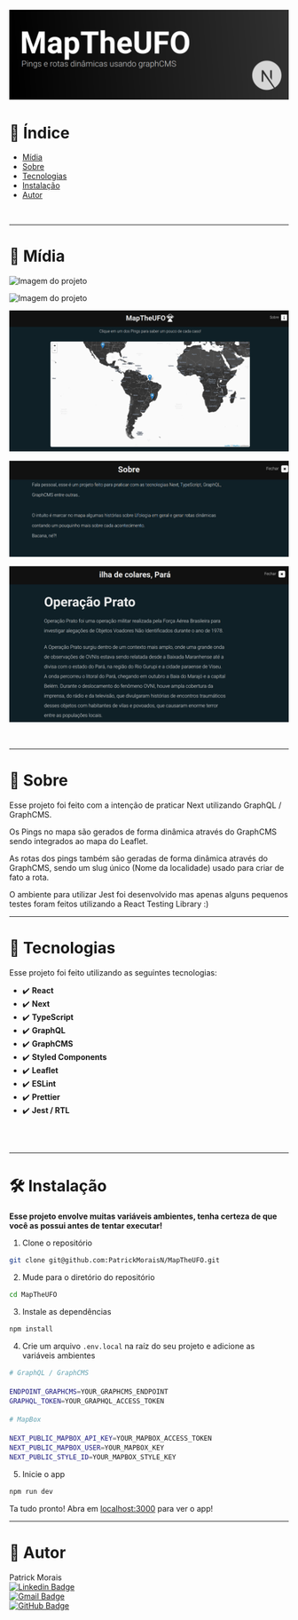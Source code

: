 ![banner](src/assets/mapbanner.png)
<br />

# :pushpin: Índice
- [Mídia](#camera_flash-mídia)
- [Sobre](#monocle_face-sobre)
- [Tecnologias](#rocket-tecnologias)
- [Instalação](#hammer_and_wrench-instalação)
- [Autor](#closed_book-autor)
<br />

---

# :camera_flash: Mídia

![Imagem do projeto](src/assets/maptheufo.gif)

![Imagem do projeto](src/assets/maptheufo2.gif)

![Imagem do projeto](src/assets/maptheufo1.png)

![Imagem do projeto](src/assets/maptheufo2.png)

![Imagem do projeto](src/assets/maptheufo3.png)



<br />

---
# :monocle_face: Sobre
Esse projeto foi feito com a intenção de praticar Next utilizando GraphQL / GraphCMS.

Os Pings no mapa são gerados de forma dinâmica através do GraphCMS sendo integrados ao mapa do Leaflet.

As rotas dos pings também são geradas de forma dinâmica através do GraphCMS, sendo um slug único (Nome da localidade) usado para criar de fato a rota.

O ambiente para utilizar Jest foi desenvolvido mas apenas alguns pequenos testes foram feitos utilizando a React Testing Library :)
<br />

---

# :rocket: Tecnologias
Esse projeto foi feito utilizando as seguintes tecnologias: <br>
- :heavy_check_mark: **React**
- :heavy_check_mark: **Next**
- :heavy_check_mark: **TypeScript**
- :heavy_check_mark: **GraphQL**
- :heavy_check_mark: **GraphCMS**
- :heavy_check_mark: **Styled Components**
- :heavy_check_mark: **Leaflet**
- :heavy_check_mark: **ESLint**
- :heavy_check_mark: **Prettier**
- :heavy_check_mark: **Jest / RTL**
<br><br>
<br />

---

# :hammer_and_wrench: Instalação
**Esse projeto envolve muitas variáveis ambientes, tenha certeza de que você as possui antes de tentar executar!**

1. Clone o repositório

```bash
git clone git@github.com:PatrickMoraisN/MapTheUFO.git
```

2. Mude para o diretório do repositório

```bash
cd MapTheUFO
```

3. Instale as dependências

```bash
npm install
```

4. Crie um arquivo `.env.local` na raíz do seu projeto e adicione as variáveis ambientes

```bash
# GraphQL / GraphCMS

ENDPOINT_GRAPHCMS=YOUR_GRAPHCMS_ENDPOINT
GRAPHQL_TOKEN=YOUR_GRAPHQL_ACCESS_TOKEN

# MapBox

NEXT_PUBLIC_MAPBOX_API_KEY=YOUR_MAPBOX_ACCESS_TOKEN
NEXT_PUBLIC_MAPBOX_USER=YOUR_MAPBOX_KEY
NEXT_PUBLIC_STYLE_ID=YOUR_MAPBOX_STYLE_KEY

```

5. Inicie o app

```bash
npm run dev
```

Ta tudo pronto! Abra em [localhost:3000](http://localhost:3000/) para ver o app!

---

# :closed_book: Autor
Patrick Morais <br>
[![Linkedin Badge](https://img.shields.io/badge/-Linkedin-6633cc?style=flat-square&logo=Linkedin&logoColor=white&link=https://www.linkedin.com/in/patrick-morais/)](https://www.linkedin.com/in/patrick-morais/)<br>
[![Gmail Badge](https://img.shields.io/badge/-ppternunes@gmail.com-6633cc?style=flat-square&logo=Gmail&logoColor=white&link=mailto:ppternunes@gmail.com)](mailto:ppternunes@gmail.com)<br>
[![GitHub Badge](https://img.shields.io/badge/-Patrick%20Morais-6633cc?style=flat-square&logo=github&logoColor=white)](https://www.github.com/patrickmoraisn/)
